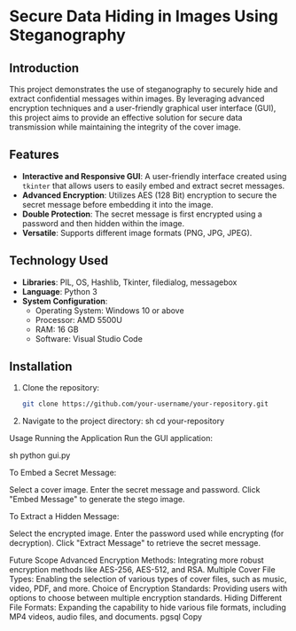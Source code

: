 # Secure Data Hiding in Images Using Steganography

## Introduction
This project demonstrates the use of steganography to securely hide and extract confidential messages within images. By leveraging advanced encryption techniques and a user-friendly graphical user interface (GUI), this project aims to provide an effective solution for secure data transmission while maintaining the integrity of the cover image.

## Features
- **Interactive and Responsive GUI**: A user-friendly interface created using `tkinter` that allows users to easily embed and extract secret messages.
- **Advanced Encryption**: Utilizes AES (128 Bit) encryption to secure the secret message before embedding it into the image.
- **Double Protection**: The secret message is first encrypted using a password and then hidden within the image.
- **Versatile**: Supports different image formats (PNG, JPG, JPEG).

## Technology Used
- **Libraries**: PIL, OS, Hashlib, Tkinter, filedialog, messagebox
- **Language**: Python 3
- **System Configuration**:
  - Operating System: Windows 10 or above
  - Processor: AMD 5500U
  - RAM: 16 GB 
  - Software: Visual Studio Code

## Installation
1. Clone the repository:
   ```sh
   git clone https://github.com/your-username/your-repository.git

  2. Navigate to the project directory:
sh
cd your-repository


Usage
Running the Application
Run the GUI application:


sh
  python gui.py

To Embed a Secret Message:

Select a cover image.
Enter the secret message and password.
Click "Embed Message" to generate the stego image.

To Extract a Hidden Message:

Select the encrypted image.
Enter the password used while encrypting (for decryption).
Click "Extract Message" to retrieve the secret message.


Future Scope
Advanced Encryption Methods: Integrating more robust encryption methods like AES-256, AES-512, and RSA.
Multiple Cover File Types: Enabling the selection of various types of cover files, such as music, video, PDF, and more.
Choice of Encryption Standards: Providing users with options to choose between multiple encryption standards.
Hiding Different File Formats: Expanding the capability to hide various file formats, including MP4 videos, audio files, and documents.
pgsql
Copy


